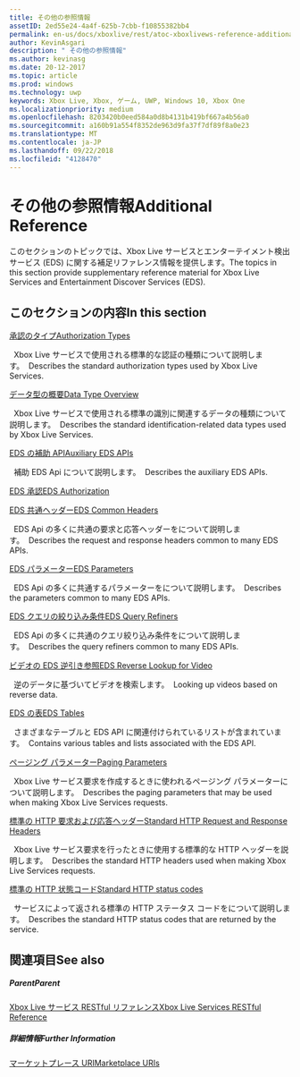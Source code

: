 ```yaml
---
title: その他の参照情報
assetID: 2ed55e24-4a4f-625b-7cbb-f10855382bb4
permalink: en-us/docs/xboxlive/rest/atoc-xboxlivews-reference-additional.html
author: KevinAsgari
description: " その他の参照情報"
ms.author: kevinasg
ms.date: 20-12-2017
ms.topic: article
ms.prod: windows
ms.technology: uwp
keywords: Xbox Live, Xbox, ゲーム, UWP, Windows 10, Xbox One
ms.localizationpriority: medium
ms.openlocfilehash: 8203420b0eed584a0d8b4131b419bf667a4b56a0
ms.sourcegitcommit: a160b91a554f8352de963d9fa37f7df89f8a0e23
ms.translationtype: MT
ms.contentlocale: ja-JP
ms.lasthandoff: 09/22/2018
ms.locfileid: "4128470"
---
```

# <a name="additional-reference"></a><span data-ttu-id="1ebeb-104">その他の参照情報</span><span class="sxs-lookup"><span data-stu-id="1ebeb-104">Additional Reference</span></span>

<span data-ttu-id="1ebeb-105">このセクションのトピックでは、Xbox Live サービスとエンターテイメント検出サービス (EDS) に関する補足リファレンス情報を提供します。</span><span class="sxs-lookup"><span data-stu-id="1ebeb-105">The topics in this section provide supplementary reference material for Xbox Live Services and Entertainment Discover Services (EDS).</span></span>

<a id="ID4EZ"></a>


## <a name="in-this-section"></a><span data-ttu-id="1ebeb-106">このセクションの内容</span><span class="sxs-lookup"><span data-stu-id="1ebeb-106">In this section</span></span>

[<span data-ttu-id="1ebeb-107">承認のタイプ</span><span class="sxs-lookup"><span data-stu-id="1ebeb-107">Authorization Types</span></span>](authorizationtypes.md)

<span data-ttu-id="1ebeb-108">&nbsp;&nbsp;Xbox Live サービスで使用される標準的な認証の種類について説明します。</span><span class="sxs-lookup"><span data-stu-id="1ebeb-108">&nbsp;&nbsp;Describes the standard authorization types used by Xbox Live Services.</span></span>

[<span data-ttu-id="1ebeb-109">データ型の概要</span><span class="sxs-lookup"><span data-stu-id="1ebeb-109">Data Type Overview</span></span>](datatypeoverview.md)

<span data-ttu-id="1ebeb-110">&nbsp;&nbsp;Xbox Live サービスで使用される標準の識別に関連するデータの種類について説明します。</span><span class="sxs-lookup"><span data-stu-id="1ebeb-110">&nbsp;&nbsp;Describes the standard identification-related data types used by Xbox Live Services.</span></span>

[<span data-ttu-id="1ebeb-111">EDS の補助 API</span><span class="sxs-lookup"><span data-stu-id="1ebeb-111">Auxiliary EDS APIs</span></span>](eds-apis.md)

<span data-ttu-id="1ebeb-112">&nbsp;&nbsp;補助 EDS Api について説明します。</span><span class="sxs-lookup"><span data-stu-id="1ebeb-112">&nbsp;&nbsp;Describes the auxiliary EDS APIs.</span></span>

[<span data-ttu-id="1ebeb-113">EDS 承認</span><span class="sxs-lookup"><span data-stu-id="1ebeb-113">EDS Authorization</span></span>](edsauthorization.md)

[<span data-ttu-id="1ebeb-114">EDS 共通ヘッダー</span><span class="sxs-lookup"><span data-stu-id="1ebeb-114">EDS Common Headers</span></span>](edscommonheaders.md)

<span data-ttu-id="1ebeb-115">&nbsp;&nbsp;EDS Api の多くに共通の要求と応答ヘッダーをについて説明します。</span><span class="sxs-lookup"><span data-stu-id="1ebeb-115">&nbsp;&nbsp;Describes the request and response headers common to many EDS APIs.</span></span>

[<span data-ttu-id="1ebeb-116">EDS パラメーター</span><span class="sxs-lookup"><span data-stu-id="1ebeb-116">EDS Parameters</span></span>](edsparameters.md)

<span data-ttu-id="1ebeb-117">&nbsp;&nbsp;EDS Api の多くに共通するパラメーターをについて説明します。</span><span class="sxs-lookup"><span data-stu-id="1ebeb-117">&nbsp;&nbsp;Describes the parameters common to many EDS APIs.</span></span>

[<span data-ttu-id="1ebeb-118">EDS クエリの絞り込み条件</span><span class="sxs-lookup"><span data-stu-id="1ebeb-118">EDS Query Refiners</span></span>](edsqueryrefiners.md)

<span data-ttu-id="1ebeb-119">&nbsp;&nbsp;EDS Api の多くに共通のクエリ絞り込み条件をについて説明します。</span><span class="sxs-lookup"><span data-stu-id="1ebeb-119">&nbsp;&nbsp;Describes the query refiners common to many EDS APIs.</span></span>

[<span data-ttu-id="1ebeb-120">ビデオの EDS 逆引き参照</span><span class="sxs-lookup"><span data-stu-id="1ebeb-120">EDS Reverse Lookup for Video</span></span>](edsreverselookup.md)

<span data-ttu-id="1ebeb-121">&nbsp;&nbsp;逆のデータに基づいてビデオを検索します。</span><span class="sxs-lookup"><span data-stu-id="1ebeb-121">&nbsp;&nbsp;Looking up videos based on reverse data.</span></span>

[<span data-ttu-id="1ebeb-122">EDS の表</span><span class="sxs-lookup"><span data-stu-id="1ebeb-122">EDS Tables</span></span>](edstables.md)

<span data-ttu-id="1ebeb-123">&nbsp;&nbsp;さまざまなテーブルと EDS API に関連付けられているリストが含まれています。</span><span class="sxs-lookup"><span data-stu-id="1ebeb-123">&nbsp;&nbsp;Contains various tables and lists associated with the EDS API.</span></span>

[<span data-ttu-id="1ebeb-124">ページング パラメーター</span><span class="sxs-lookup"><span data-stu-id="1ebeb-124">Paging Parameters</span></span>](pagingparameters.md)

<span data-ttu-id="1ebeb-125">&nbsp;&nbsp;Xbox Live サービス要求を作成するときに使われるページング パラメーターについて説明します。</span><span class="sxs-lookup"><span data-stu-id="1ebeb-125">&nbsp;&nbsp;Describes the paging parameters that may be used when making Xbox Live Services requests.</span></span>

[<span data-ttu-id="1ebeb-126">標準の HTTP 要求および応答ヘッダー</span><span class="sxs-lookup"><span data-stu-id="1ebeb-126">Standard HTTP Request and Response Headers</span></span>](httpstandardheaders.md)

<span data-ttu-id="1ebeb-127">&nbsp;&nbsp;Xbox Live サービス要求を行ったときに使用する標準的な HTTP ヘッダーを説明します。</span><span class="sxs-lookup"><span data-stu-id="1ebeb-127">&nbsp;&nbsp;Describes the standard HTTP headers used when making Xbox Live Services requests.</span></span>

[<span data-ttu-id="1ebeb-128">標準の HTTP 状態コード</span><span class="sxs-lookup"><span data-stu-id="1ebeb-128">Standard HTTP status codes</span></span>](httpstatuscodes.md)

<span data-ttu-id="1ebeb-129">&nbsp;&nbsp;サービスによって返される標準の HTTP ステータス コードをについて説明します。</span><span class="sxs-lookup"><span data-stu-id="1ebeb-129">&nbsp;&nbsp;Describes the standard HTTP status codes that are returned by the service.</span></span>

<a id="ID4ECC"></a>


## <a name="see-also"></a><span data-ttu-id="1ebeb-130">関連項目</span><span class="sxs-lookup"><span data-stu-id="1ebeb-130">See also</span></span>

<a id="ID4EEC"></a>


##### <a name="parent"></a><span data-ttu-id="1ebeb-131">Parent</span><span class="sxs-lookup"><span data-stu-id="1ebeb-131">Parent</span></span>

 [<span data-ttu-id="1ebeb-132">Xbox Live サービス RESTful リファレンス</span><span class="sxs-lookup"><span data-stu-id="1ebeb-132">Xbox Live Services RESTful Reference</span></span>](../atoc-xboxlivews-reference.md)


<a id="ID4EOC"></a>


##### <a name="further-information"></a><span data-ttu-id="1ebeb-133">詳細情報</span><span class="sxs-lookup"><span data-stu-id="1ebeb-133">Further Information</span></span>

 [<span data-ttu-id="1ebeb-134">マーケットプレース URI</span><span class="sxs-lookup"><span data-stu-id="1ebeb-134">Marketplace URIs</span></span>](../uri/marketplace/atoc-reference-marketplace.md)

